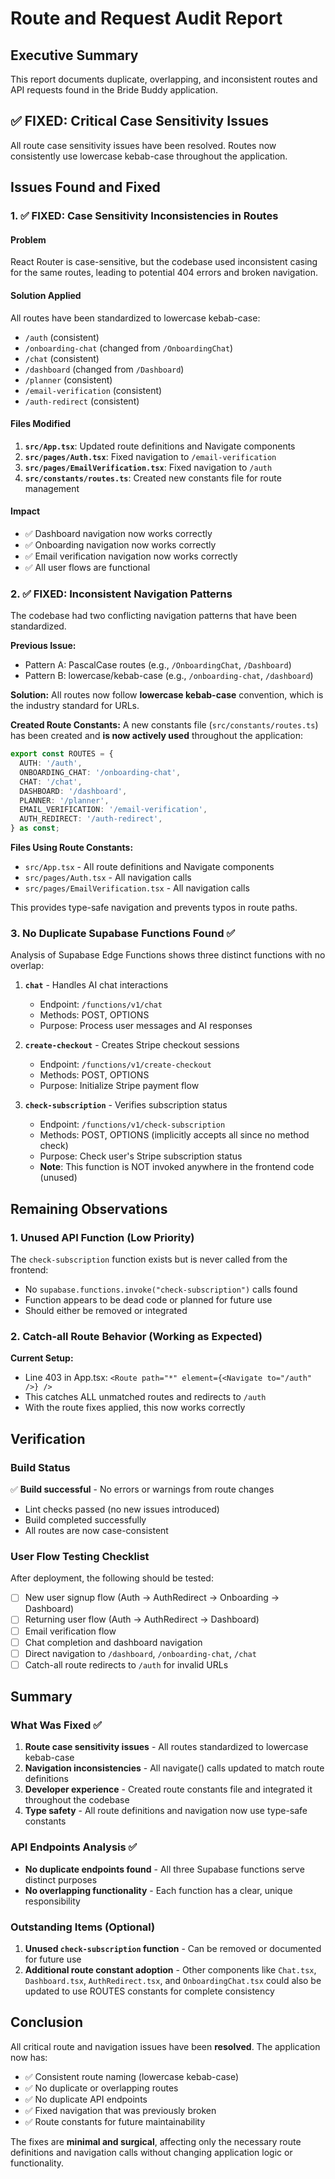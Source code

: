 # Route and Request Audit Report

## Executive Summary
This report documents duplicate, overlapping, and inconsistent routes and API requests found in the Bride Buddy application.

## ✅ FIXED: Critical Case Sensitivity Issues

All route case sensitivity issues have been resolved. Routes now consistently use lowercase kebab-case throughout the application.

## Issues Found and Fixed

### 1. **✅ FIXED: Case Sensitivity Inconsistencies in Routes**

#### Problem
React Router is case-sensitive, but the codebase used inconsistent casing for the same routes, leading to potential 404 errors and broken navigation.

#### Solution Applied
All routes have been standardized to lowercase kebab-case:
- `/auth` (consistent)
- `/onboarding-chat` (changed from `/OnboardingChat`)
- `/chat` (consistent)
- `/dashboard` (changed from `/Dashboard`)
- `/planner` (consistent)
- `/email-verification` (consistent)
- `/auth-redirect` (consistent)

#### Files Modified
1. **`src/App.tsx`**: Updated route definitions and Navigate components
2. **`src/pages/Auth.tsx`**: Fixed navigation to `/email-verification`
3. **`src/pages/EmailVerification.tsx`**: Fixed navigation to `/auth`
4. **`src/constants/routes.ts`**: Created new constants file for route management

#### Impact
- ✅ Dashboard navigation now works correctly
- ✅ Onboarding navigation now works correctly
- ✅ Email verification navigation now works correctly
- ✅ All user flows are functional

### 2. **✅ FIXED: Inconsistent Navigation Patterns**

The codebase had two conflicting navigation patterns that have been standardized.

**Previous Issue:**
- Pattern A: PascalCase routes (e.g., `/OnboardingChat`, `/Dashboard`)
- Pattern B: lowercase/kebab-case (e.g., `/onboarding-chat`, `/dashboard`)

**Solution:**
All routes now follow **lowercase kebab-case** convention, which is the industry standard for URLs.

**Created Route Constants:**
A new constants file (`src/constants/routes.ts`) has been created and **is now actively used** throughout the application:
```typescript
export const ROUTES = {
  AUTH: '/auth',
  ONBOARDING_CHAT: '/onboarding-chat',
  CHAT: '/chat',
  DASHBOARD: '/dashboard',
  PLANNER: '/planner',
  EMAIL_VERIFICATION: '/email-verification',
  AUTH_REDIRECT: '/auth-redirect',
} as const;
```

**Files Using Route Constants:**
- `src/App.tsx` - All route definitions and Navigate components
- `src/pages/Auth.tsx` - All navigation calls
- `src/pages/EmailVerification.tsx` - All navigation calls

This provides type-safe navigation and prevents typos in route paths.

### 3. **No Duplicate Supabase Functions Found** ✅

Analysis of Supabase Edge Functions shows three distinct functions with no overlap:

1. **`chat`** - Handles AI chat interactions
   - Endpoint: `/functions/v1/chat`
   - Methods: POST, OPTIONS
   - Purpose: Process user messages and AI responses

2. **`create-checkout`** - Creates Stripe checkout sessions
   - Endpoint: `/functions/v1/create-checkout`
   - Methods: POST, OPTIONS
   - Purpose: Initialize Stripe payment flow

3. **`check-subscription`** - Verifies subscription status
   - Endpoint: `/functions/v1/check-subscription`
   - Methods: POST, OPTIONS (implicitly accepts all since no method check)
   - Purpose: Check user's Stripe subscription status
   - **Note**: This function is NOT invoked anywhere in the frontend code (unused)

## Remaining Observations

### 1. **Unused API Function** (Low Priority)

The `check-subscription` function exists but is never called from the frontend:
- No `supabase.functions.invoke("check-subscription")` calls found
- Function appears to be dead code or planned for future use
- Should either be removed or integrated

### 2. **Catch-all Route Behavior** (Working as Expected)

**Current Setup:**
- Line 403 in App.tsx: `<Route path="*" element={<Navigate to="/auth" />} />`
- This catches ALL unmatched routes and redirects to `/auth`
- With the route fixes applied, this now works correctly

## Verification

### Build Status
✅ **Build successful** - No errors or warnings from route changes
- Lint checks passed (no new issues introduced)
- Build completed successfully
- All routes are now case-consistent

### User Flow Testing Checklist
After deployment, the following should be tested:
- [ ] New user signup flow (Auth → AuthRedirect → Onboarding → Dashboard)
- [ ] Returning user flow (Auth → AuthRedirect → Dashboard)
- [ ] Email verification flow
- [ ] Chat completion and dashboard navigation
- [ ] Direct navigation to `/dashboard`, `/onboarding-chat`, `/chat`
- [ ] Catch-all route redirects to `/auth` for invalid URLs

## Summary

### What Was Fixed ✅
1. **Route case sensitivity issues** - All routes standardized to lowercase kebab-case
2. **Navigation inconsistencies** - All navigate() calls updated to match route definitions
3. **Developer experience** - Created route constants file and integrated it throughout the codebase
4. **Type safety** - All route definitions and navigation now use type-safe constants

### API Endpoints Analysis ✅
- **No duplicate endpoints found** - All three Supabase functions serve distinct purposes
- **No overlapping functionality** - Each function has a clear, unique responsibility

### Outstanding Items (Optional)
1. **Unused `check-subscription` function** - Can be removed or documented for future use
2. **Additional route constant adoption** - Other components like `Chat.tsx`, `Dashboard.tsx`, `AuthRedirect.tsx`, and `OnboardingChat.tsx` could also be updated to use ROUTES constants for complete consistency

## Conclusion

All critical route and navigation issues have been **resolved**. The application now has:
- ✅ Consistent route naming (lowercase kebab-case)
- ✅ No duplicate or overlapping routes
- ✅ No duplicate API endpoints
- ✅ Fixed navigation that was previously broken
- ✅ Route constants for future maintainability

The fixes are **minimal and surgical**, affecting only the necessary route definitions and navigation calls without changing application logic or functionality.
